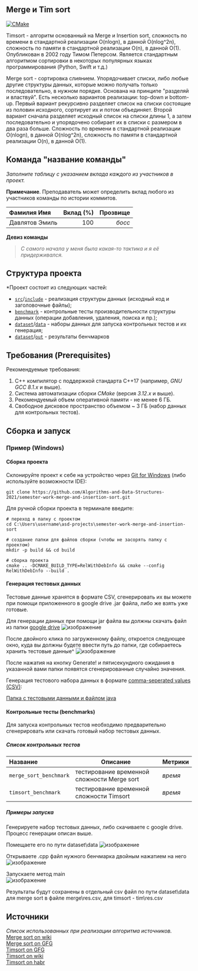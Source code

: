 ## Merge и Tim sort
[![CMake](https://github.com/Algorithms-and-Data-Structures-2021/semester-work-merge-and-insertion-sort/actions/workflows/cmake.yml/badge.svg)](https://github.com/Algorithms-and-Data-Structures-2021/semester-work-merge-and-insertion-sort/actions/workflows/cmake.yml)

Timsort - алгоритм основанный на Merge и Insertion sort, сложность по времени в стандартной реализации O(nlogn), в данной O(nlog^2n), сложность по памяти в стандартной реализации O(n), в данной O(1). Опубликован в 2002 году Тимом Петерсом. Является стандартным алгоритмом сортировки в некоторых популярных языках программирования (Python, Swift и т.д.)

Merge sort - сортировка слиянием. Упорядочивает списки, либо любые другие структуры данных, которые можно получать только последовательно, в нужном порядке. Основана на принципе "разделяй и властвуй". Есть несколько вариантов реализации: top-down и bottom-up. Первый вариант рекурсивно разделяет список на списки состоящие из половин исходного, сортирует их и потом объединяет. Второй вариант сначала разделяет исходный список на списки длины 1, а затем последовательно и упорядочено собирает их в списки с размером в два раза больше.
Сложность по времени в стандартной реализации O(nlogn), в данной O(nlog^2n), сложность по памяти в стандартной реализации O(n), в данной O(1).

## Команда "название команды"

_Заполните таблицу с указанием вклада каждого из участников в проект._

**Примечание**. Преподаватель может определить вклад любого из участников команды по истории коммитов.

| Фамилия Имя   | Вклад (%) | Прозвище              |
| :---          |   ---:    |  ---:                 |
| Давлятов Эмиль   | 100       |  _босс_               |

**Девиз команды**
> _С самого начала у меня была какая-то тактика и я её придерживался._

## Структура проекта

*Проект состоит из следующих частей:

- [`src`](src)/[`include`](include) - реализация структуры данных (исходный код и заголовочные файлы);
- [`benchmark`](benchmark) - контрольные тесты производительности структуры данных (операции добавления, удаления,
  поиска и пр.);
- [`dataset`](dataset)/[`data`](data) - наборы данных для запуска контрольных тестов и их генерация;
- [`dataset`](dataset)/[`out`](out) - результаты бенчмарков

## Требования (Prerequisites)

Рекомендуемые требования:

1. С++ компилятор c поддержкой стандарта C++17 (например, _GNU GCC 8.1.x_ и выше).
2. Система автоматизации сборки _CMake_ (версия _3.12.x_ и выше).
3. Рекомендуемый объем оперативной памяти - не менее 6 ГБ.
4. Свободное дисковое пространство объемом ~ 3 ГБ (набор данных для контрольных тестов).

## Сборка и запуск

### Пример (Windows)

#### Сборка проекта

Склонируйте проект к себе на устройство через [Git for Windows](https://gitforwindows.org/) (либо используйте
возможности IDE):

```shell
git clone https://github.com/Algorithms-and-Data-Structures-2021/semester-work-merge-and-insertion-sort.git
```

Для ручной сборки проекта в терминале введите:

```shell
# переход в папку с проектом
cd C:\Users\username\asd-projects\semester-work-merge-and-insertion-sort

# создание папки для файлов сборки (чтобы не засорять папку с проектом) 
mkdir -p build && cd build 

# сборка проекта
cmake .. -DCMAKE_BUILD_TYPE=RelWithDebInfo && cmake --config RelWithDebInfo --build . 
```

#### Генерация тестовых данных

Тестовые данные хранятся в формате CSV, сгенерировать их вы можете при помощи приложенного в google drive .jar файла, либо же взять уже готовые.

Для генерации данных при помощи jar файла вы должны скачать файл из папки [google drive](https://drive.google.com/drive/folders/1jtFTDrXv-NbN99Ckw8ZSXjIV17Jw3oIt?usp=sharing)
![изображение](https://user-images.githubusercontent.com/79557554/116746776-af726400-aa05-11eb-990e-44ab2334d060.png)


После двойного клика по загруженному файлу, откроется следующее окно, куда вы должны будете ввести путь до папки, где собираетесь хранить тестовые данные^
![изображение](https://user-images.githubusercontent.com/79557554/116747057-0b3ced00-aa06-11eb-8784-d7e5cb271985.png)


После нажатия на кнопку Generate! и пятисекундного ожидания в указанной вами папки появятся сгенерированные случайно значения.


Генерация тестового набора данных в
формате [comma-seperated values (CSV)](https://en.wikipedia.org/wiki/Comma-separated_values):

[Папка с тестовыми данными и файлом java](https://drive.google.com/drive/folders/1jtFTDrXv-NbN99Ckw8ZSXjIV17Jw3oIt?usp=sharing)

#### Контрольные тесты (benchmarks)


Для запуска контрольных тестов необходимо предварительно сгенерировать или скачать готовый набор тестовых данных.

##### Список контрольных тестов

| Название                  | Описание                                | Метрики         |
| :---                      | ---                                     | :---            |
| `merge_sort_benchmark`           | тестирование временной сложности Merge sort | _время_         |
| `timsort_benchmark`           | тестирование временной сложности Timsort    | _время_         |

##### Примеры запуска

Генерируете набор тестовых данных, либо скачиваете с google drive. Процесс генерации описан выше.

Помещаете его по пути dataset\data
![изображение](https://user-images.githubusercontent.com/79557554/119262762-176f3100-bbe5-11eb-9f40-b753bfb6eb7d.png)


Открываете .cpp файл нужного бенчмарка двойным нажатием на него
![изображение](https://user-images.githubusercontent.com/79557554/119262722-e858bf80-bbe4-11eb-8a0c-86c79889d7ab.png)

Запускаете метод main\
![изображение](https://user-images.githubusercontent.com/79557554/119262779-29e96a80-bbe5-11eb-8c09-427cfc0b9fad.png)

Результаты будут сохранены в отдельный csv файл по пути dataset\data для merge sort в файле merge\res.csv, для timsort - tim\res.csv


## Источники

_Список использованных при реализации алгоритма источников._\
[Merge sort on wiki](https://en.wikipedia.org/wiki/Merge_sort#Use_with_tape_drives)\
[Merge sort on GFG](https://www.geeksforgeeks.org/merge-sort/)\
[Timsort on GFG](https://www.geeksforgeeks.org/timsort/)\
[Timsort on wiki](https://ru.wikipedia.org/wiki/Timsort)\
[Timsort on habr](https://habr.com/ru/company/infopulse/blog/133303/)



